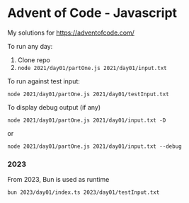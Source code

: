 # Advent of Code - Javascript

My solutions for https://adventofcode.com/

To run any day:

1. Clone repo
2. `node 2021/day01/partOne.js 2021/day01/input.txt`

To run against test input:

`node 2021/day01/partOne.js 2021/day01/testInput.txt`

To display debug output (if any)

`node 2021/day01/partOne.js 2021/day01/input.txt -D`

or

`node 2021/day01/partOne.js 2021/day01/input.txt --debug`

### 2023

From 2023, Bun is used as runtime

`bun 2023/day01/index.ts 2023/day01/testInput.txt`